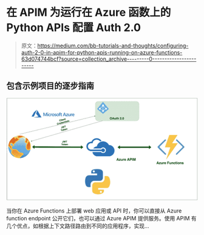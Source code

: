 # 在 APIM 为运行在 Azure 函数上的 Python APIs 配置 Auth 2.0

> 原文：<https://medium.com/bb-tutorials-and-thoughts/configuring-auth-2-0-in-apim-for-python-apis-running-on-azure-functions-63d074744bcf?source=collection_archive---------0----------------------->

## 包含示例项目的逐步指南

![](img/9905eb6088134a199cd07517ed14daa5.png)

当你在 Azure Functions 上部署 web 应用或 API 时，你可以直接从 Azure function endpoint 公开它们，也可以通过 Azure APIM 提供服务。使用 APIM 有几个优点，如根据上下文路径路由到不同的应用程序，实现…